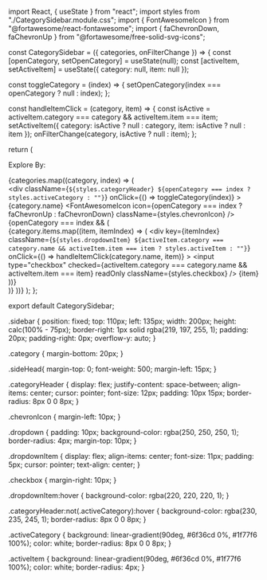 import React, { useState } from "react";
import styles from "./CategorySidebar.module.css";
import { FontAwesomeIcon } from "@fortawesome/react-fontawesome";
import { faChevronDown, faChevronUp } from "@fortawesome/free-solid-svg-icons";

const CategorySidebar = ({ categories, onFilterChange }) => {
  const [openCategory, setOpenCategory] = useState(null);
  const [activeItem, setActiveItem] = useState({ category: null, item: null });

  const toggleCategory = (index) => {
    setOpenCategory(index === openCategory ? null : index);
  };

  const handleItemClick = (category, item) => {
    const isActive = activeItem.category === category && activeItem.item === item;
    setActiveItem({ category: isActive ? null : category, item: isActive ? null : item });
    onFilterChange(category, isActive ? null : item);
  };

  return (
    <div className={styles.sidebar}>
      <p className={styles.sideHead}>Explore By:</p>
      {categories.map((category, index) => (
        <div key={index} className={styles.category}>
          <div
            className={`${styles.categoryHeader} ${openCategory === index ? styles.activeCategory : ""}`}
            onClick={() => toggleCategory(index)}
          >
            {category.name}
            <FontAwesomeIcon
              icon={openCategory === index ? faChevronUp : faChevronDown}
              className={styles.chevronIcon}
            />
          </div>
          {openCategory === index && (
            <div className={styles.dropdown}>
              {category.items.map((item, itemIndex) => (
                <div
                  key={itemIndex}
                  className={`${styles.dropdownItem} ${activeItem.category === category.name && activeItem.item === item ? styles.activeItem : ""}`}
                  onClick={() => handleItemClick(category.name, item)}
                >
                  <input
                    type="checkbox"
                    checked={activeItem.category === category.name && activeItem.item === item}
                    readOnly
                    className={styles.checkbox}
                  />
                  {item}
                </div>
              ))}
            </div>
          )}
        </div>
      ))}
    </div>
  );
};

export default CategorySidebar;




.sidebar {
  position: fixed;
  top: 110px;
  left: 135px;
  width: 200px;
  height: calc(100% - 75px);
  border-right: 1px solid rgba(219, 197, 255, 1);
  padding: 20px;
  padding-right: 0px;
  overflow-y: auto;
}

.category {
  margin-bottom: 20px;
}

.sideHead{
  margin-top: 0;
  font-weight: 500;
  margin-left: 15px;
}

.categoryHeader {
  display: flex;
  justify-content: space-between;
  align-items: center;
  cursor: pointer;
  font-size: 12px;
  padding: 10px 15px;
  border-radius: 8px 0 0 8px;
}

.chevronIcon {
  margin-left: 10px;
}

.dropdown {
  padding: 10px;
  background-color: rgba(250, 250, 250, 1);
  border-radius: 4px;
  margin-top: 10px;
}

.dropdownItem {
  display: flex;
  align-items: center;
  font-size: 11px;
  padding: 5px;
  cursor: pointer;
  text-align: center;
}

.checkbox {
  margin-right: 10px;
}

.dropdownItem:hover {
  background-color: rgba(220, 220, 220, 1);
}

.categoryHeader:not(.activeCategory):hover {
  background-color: rgba(230, 235, 245, 1);
  border-radius: 8px 0 0 8px;
}

.activeCategory {
  background: linear-gradient(90deg, #6f36cd 0%, #1f77f6 100%);
  color: white;
  border-radius: 8px 0 0 8px;
}

.activeItem {
  background: linear-gradient(90deg, #6f36cd 0%, #1f77f6 100%);
  color: white;
  border-radius: 4px;
}

